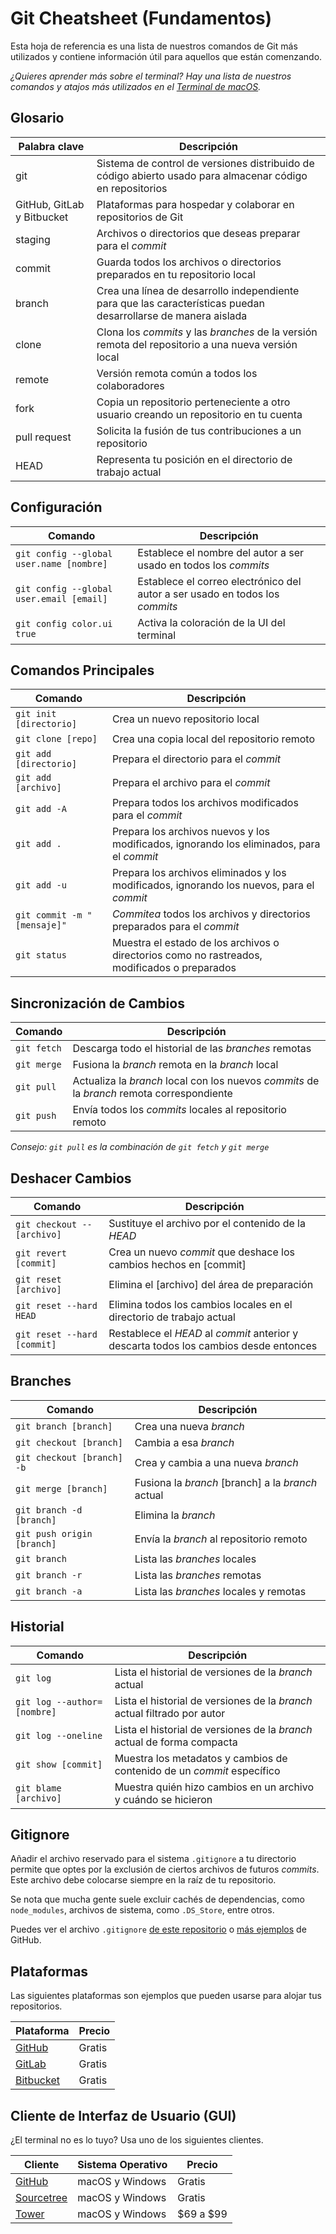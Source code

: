 # Git Cheatsheet (Fundamentos)

Esta hoja de referencia es una lista de nuestros comandos de Git más utilizados y contiene información útil para aquellos que están comenzando.

_¿Quieres aprender más sobre el terminal? Hay una lista de nuestros comandos y atajos más utilizados en el [Terminal de macOS](https://github.com/0nn0/terminal-mac-cheatsheet/tree/master/Español)._

## Glosario

| Palabra clave              | Descripción                                                                                                    |
| -------------------------- | -------------------------------------------------------------------------------------------------------------- |
| git                        | Sistema de control de versiones distribuido de código abierto usado para almacenar código en repositorios      |
| GitHub, GitLab y Bitbucket | Plataformas para hospedar y colaborar en repositorios de Git                                                   |
| staging                    | Archivos o directorios que deseas preparar para el _commit_                                                    |
| commit                     | Guarda todos los archivos o directorios preparados en tu repositorio local                                     |
| branch                     | Crea una línea de desarrollo independiente para que las características puedan desarrollarse de manera aislada |
| clone                      | Clona los _commits_ y las _branches_ de la versión remota del repositorio a una nueva versión local            |
| remote                     | Versión remota común a todos los colaboradores                                                                 |
| fork                       | Copia un repositorio perteneciente a otro usuario creando un repositorio en tu cuenta                          |
| pull request               | Solicita la fusión de tus contribuciones a un repositorio                                                      |
| HEAD                       | Representa tu posición en el directorio de trabajo actual                                                      |

## Configuración

| Comando                                  | Descripción                                                                  |
| ---------------------------------------- | ---------------------------------------------------------------------------- |
| `git config --global user.name [nombre]` | Establece el nombre del autor a ser usado en todos los _commits_             |
| `git config --global user.email [email]` | Establece el correo electrónico del autor a ser usado en todos los _commits_ |
| `git config color.ui true`               | Activa la coloración de la UI del terminal                                   |

## Comandos Principales

| Comando                     | Descripción                                                                                  |
| --------------------------- | -------------------------------------------------------------------------------------------- |
| `git init [directorio]`     | Crea un nuevo repositorio local                                                              |
| `git clone [repo]`          | Crea una copia local del repositorio remoto                                                  |
| `git add [directorio]`      | Prepara el directorio para el _commit_                                                       |
| `git add [archivo]`         | Prepara el archivo para el _commit_                                                          |
| `git add -A`                | Prepara todos los archivos modificados para el _commit_                                      |
| `git add .`                 | Prepara los archivos nuevos y los modificados, ignorando los eliminados, para el _commit_    |
| `git add -u`                | Prepara los archivos eliminados y los modificados, ignorando los nuevos, para el _commit_    |
| `git commit -m "[mensaje]"` | _Commitea_ todos los archivos y directorios preparados para el _commit_                      |
| `git status`                | Muestra el estado de los archivos o directorios como no rastreados, modificados o preparados |

## Sincronización de Cambios

| Comando     | Descripción                                                                                |
| ----------- | ------------------------------------------------------------------------------------------ |
| `git fetch` | Descarga todo el historial de las _branches_ remotas                                       |
| `git merge` | Fusiona la _branch_ remota en la _branch_ local                                            |
| `git pull`  | Actualiza la _branch_ local con los nuevos _commits_ de la _branch_ remota correspondiente |
| `git push`  | Envía todos los _commits_ locales al repositorio remoto                                    |

_Consejo: `git pull` es la combinación de `git fetch` y `git merge`_

## Deshacer Cambios

| Comando                     | Descripción                                                                           |
| --------------------------- | ------------------------------------------------------------------------------------- |
| `git checkout -- [archivo]` | Sustituye el archivo por el contenido de la _HEAD_                                    |
| `git revert [commit]`       | Crea un nuevo _commit_ que deshace los cambios hechos en [commit]                     |
| `git reset [archivo]`       | Elimina el [archivo] del área de preparación                                          |
| `git reset --hard HEAD`     | Elimina todos los cambios locales en el directorio de trabajo actual                  |
| `git reset --hard [commit]` | Restablece el _HEAD_ al _commit_ anterior y descarta todos los cambios desde entonces |

## Branches

| Comando                    | Descripción                                       |
| -------------------------- | ------------------------------------------------- |
| `git branch [branch]`      | Crea una nueva _branch_                           |
| `git checkout [branch]`    | Cambia a esa _branch_                             |
| `git checkout [branch] -b` | Crea y cambia a una nueva _branch_                |
| `git merge [branch]`       | Fusiona la _branch_ [branch] a la _branch_ actual |
| `git branch -d [branch]`   | Elimina la _branch_                               |
| `git push origin [branch]` | Envía la _branch_ al repositorio remoto           |
| `git branch`               | Lista las _branches_ locales                      |
| `git branch -r`            | Lista las _branches_ remotas                      |
| `git branch -a`            | Lista las _branches_ locales y remotas            |

## Historial

| Comando                     | Descripción                                                              |
| --------------------------- | ------------------------------------------------------------------------ |
| `git log`                   | Lista el historial de versiones de la _branch_ actual                    |
| `git log --author=[nombre]` | Lista el historial de versiones de la _branch_ actual filtrado por autor |
| `git log --oneline`         | Lista el historial de versiones de la _branch_ actual de forma compacta  |
| `git show [commit]`         | Muestra los metadatos y cambios de contenido de un _commit_ específico   |
| `git blame [archivo]`       | Muestra quién hizo cambios en un archivo y cuándo se hicieron            |

## Gitignore

Añadir el archivo reservado para el sistema `.gitignore` a tu directorio permite que optes por la exclusión de ciertos archivos de futuros _commits_. Este archivo debe colocarse siempre en la raíz de tu repositorio.

Se nota que mucha gente suele excluir cachés de dependencias, como `node_modules`, archivos de sistema, como `.DS_Store`, entre otros.

Puedes ver el archivo `.gitignore` [de este repositorio](https://github.com/0nn0/git-basics-cheatsheet/blob/master/.gitignore) o [más ejemplos](https://github.com/github/gitignore) de GitHub.

## Plataformas

Las siguientes plataformas son ejemplos que pueden usarse para alojar tus repositorios.

| Plataforma                         | Precio |
| ---------------------------------- | ------ |
| [GitHub](https://github.com)       | Gratis |
| [GitLab](https://gitlab.com)       | Gratis |
| [Bitbucket](https://bitbucket.org) | Gratis |

## Cliente de Interfaz de Usuario (GUI)

¿El terminal no es lo tuyo? Usa uno de los siguientes clientes.

| Cliente                                     | Sistema Operativo | Precio    |
| ------------------------------------------- | ----------------- | --------- |
| [GitHub](https://desktop.github.com)        | macOS y Windows   | Gratis    |
| [Sourcetree](https://www.sourcetreeapp.com) | macOS y Windows   | Gratis    |
| [Tower](https://www.git-tower.com)          | macOS y Windows   | $69 a $99 |
